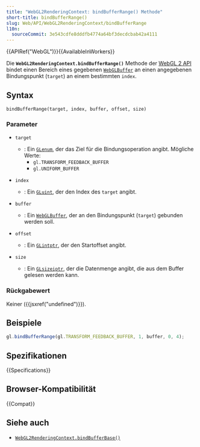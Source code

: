 ```yaml
---
title: "WebGL2RenderingContext: bindBufferRange() Methode"
short-title: bindBufferRange()
slug: Web/API/WebGL2RenderingContext/bindBufferRange
l10n:
  sourceCommit: 3e543cdfe8dddfb4774a64bf3decdcbab42a4111
---
```


{{APIRef("WebGL")}}{{AvailableInWorkers}}

Die **`WebGL2RenderingContext.bindBufferRange()`** Methode der [WebGL 2 API](/de/docs/Web/API/WebGL_API) bindet einen Bereich eines gegebenen [`WebGLBuffer`](/de/docs/Web/API/WebGLBuffer) an einen angegebenen Bindungspunkt (`target`) an einem bestimmten `index`.

## Syntax

```js-nolint
bindBufferRange(target, index, buffer, offset, size)
```

### Parameter

- `target`

  - : Ein [`GLenum`](/de/docs/Web/API/WebGL_API/Types), der das Ziel für die Bindungsoperation angibt. Mögliche Werte:
    - `gl.TRANSFORM_FEEDBACK_BUFFER`
    - `gl.UNIFORM_BUFFER`

- `index`
  - : Ein [`GLuint`](/de/docs/Web/API/WebGL_API/Types), der den Index des `target` angibt.
- `buffer`
  - : Ein [`WebGLBuffer`](/de/docs/Web/API/WebGLBuffer), der an den Bindungspunkt
    (`target`) gebunden werden soll.
- `offset`
  - : Ein [`GLintptr`](/de/docs/Web/API/WebGL_API/Types), der den Startoffset angibt.
- `size`
  - : Ein [`GLsizeiptr`](/de/docs/Web/API/WebGL_API/Types), der die Datenmenge angibt, die aus dem Buffer gelesen werden kann.

### Rückgabewert

Keiner ({{jsxref("undefined")}}).

## Beispiele

```js
gl.bindBufferRange(gl.TRANSFORM_FEEDBACK_BUFFER, 1, buffer, 0, 4);
```

## Spezifikationen

{{Specifications}}

## Browser-Kompatibilität

{{Compat}}

## Siehe auch

- [`WebGL2RenderingContext.bindBufferBase()`](/de/docs/Web/API/WebGL2RenderingContext/bindBufferBase)
